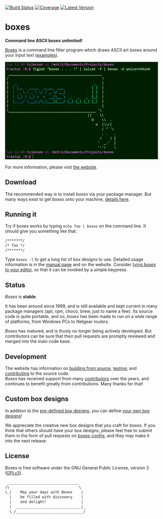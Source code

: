 [![Build Status](https://github.com/ascii-boxes/boxes/actions/workflows/boxes.yml/badge.svg)](https://github.com/ascii-boxes/boxes/actions/workflows/boxes.yml)
[![Coverage](https://coveralls.io/repos/github/ascii-boxes/boxes/badge.svg?branch=master)](https://coveralls.io/github/ascii-boxes/boxes?branch=master)
[![Latest Version](https://img.shields.io/github/v/release/ascii-boxes/boxes?label=latest)](https://boxes.thomasjensen.com/releases.html)

# boxes

**Command line ASCII boxes unlimited!**

[Boxes](https://boxes.thomasjensen.com/) is a command line filter program which draws ASCII
art boxes around your input text ([examples](https://boxes.thomasjensen.com/examples.html)).

![example boxes](README-0.gif)

For more information, please visit [the website](https://boxes.thomasjensen.com/).

## Download

The recommended way is to install *boxes* via your package manager. But many ways exist
to get *boxes* onto your machine, [details here](https://boxes.thomasjensen.com/download.html).

## Running it

Try if boxes works by typing `echo foo | boxes` on the command line.
It should give you something like that:

    /*******/
    /* foo */
    /*******/

Type `boxes -l` to get a long list of box designs to use. Detailed usage information is in the
[manual page](https://boxes.thomasjensen.com/boxes-man-1.html) and on the website. Consider
[tying *boxes* to your editor](https://boxes.thomasjensen.com/editors.html),
so that it can be invoked by a simple keypress.

## Status

*Boxes* is **stable**.

It has been around since 1999, and is still available and kept current in many package managers
(apt, rpm, choco, brew, just to name a few). Its source code is quite portable, and so, *boxes*
has been made to run on a wide range of platforms, from Windows PCs to Netgear routers.

*Boxes* has matured, and is thusly no longer being actively developed. But contributors can be sure
that their pull requests are promptly reviewed and merged into the main code base.

## Development

The website has information on [building from source](https://boxes.thomasjensen.com/build.html),
[testing](https://boxes.thomasjensen.com/testing.html), and
[contributing](https://boxes.thomasjensen.com/contributing.html) to the source code.<br/>
*Boxes* has received support from many [contributors](https://boxes.thomasjensen.com/team.html#contributors)
over the years, and continues to benefit greatly from contributions. Many thanks for that!

## Custom box designs

In addition to the [pre-defined box designs](https://boxes.thomasjensen.com/box-designs.html),
you can define [your own box designs](https://boxes.thomasjensen.com/config-general.html)!

We appreciate the creative new box designs that you craft for *boxes*.
If you think that others should have your box designs, please feel free to submit them in the
form of pull requests on
[boxes-config](https://github.com/ascii-boxes/boxes/blob/master/boxes-config),
and they may make it into the next release.

## License

Boxes is free software under the GNU General Public License, version 3
([GPLv3](https://www.gnu.org/licenses/gpl-3.0.html)).

```
 _________________________________
/\                                \
\_|    May your days with Boxes    |
  |    be filled with discovery    |
  |    and delight!                |
  |  ______________________________|_
  \_/_______________________________/
```
